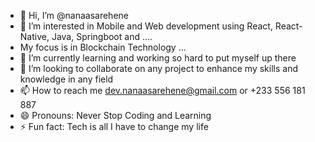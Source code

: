 - 👋 Hi, I’m @nanaasarehene
- 👀 I’m interested in Mobile and Web development using React, React-Native, Java, Springboot and ....
- My focus is in Blockchain Technology ...
- 🌱 I’m currently learning and working so hard to put myself up there
- 💞️ I’m looking to collaborate on any project to enhance my skills and knowledge in any field
- 📫 How to reach me dev.nanaasarehene@gmail.com  or +233 556 181 887
- 😄 Pronouns: Never Stop Coding and Learning
- ⚡ Fun fact: Tech is all I have to change my life

<!---
nanaasarehene/nanaasarehene is a ✨ special ✨ repository because its `README.md` (this file) appears on your GitHub profile.
You can click the Preview link to take a look at your changes.
--->
